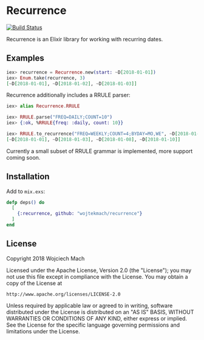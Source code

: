 # Recurrence

[![Build Status](https://travis-ci.org/wojtekmach/recurrence.svg?branch=master)](https://travis-ci.org/wojtekmach/recurrence)

Recurrence is an Elixir library for working with recurring dates.

## Examples

```elixir
iex> recurrence = Recurrence.new(start: ~D[2018-01-01])
iex> Enum.take(recurrence, 3)
[~D[2018-01-01], ~D[2018-01-02], ~D[2018-01-03]]
```

Recurrence additionally includes a RRULE parser:

```elixir
iex> alias Recurrence.RRULE

iex> RRULE.parse("FREQ=DAILY;COUNT=10")
iex> {:ok, %RRULE{freq: :daily, count: 10}}
```

```elixir
iex> RRULE.to_recurrence("FREQ=WEEKLY;COUNT=4;BYDAY=MO,WE", ~D[2018-01-01]) |> Enum.to_list()
[~D[2018-01-01], ~D[2018-01-03], ~D[2018-01-08], ~D[2018-01-10]]
```

Currently a small subset of RRULE grammar is implemented, more support coming soon.

## Installation

Add to `mix.exs`:

```elixir
defp deps() do
  [
    {:recurrence, github: "wojtekmach/recurrence"}
  ]
end
```

## License

Copyright 2018 Wojciech Mach

Licensed under the Apache License, Version 2.0 (the "License");
you may not use this file except in compliance with the License.
You may obtain a copy of the License at

    http://www.apache.org/licenses/LICENSE-2.0

Unless required by applicable law or agreed to in writing, software
distributed under the License is distributed on an "AS IS" BASIS,
WITHOUT WARRANTIES OR CONDITIONS OF ANY KIND, either express or implied.
See the License for the specific language governing permissions and
limitations under the License.
